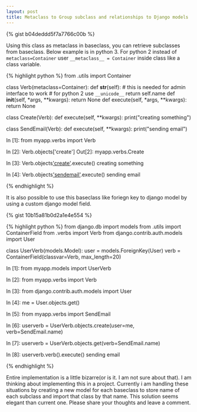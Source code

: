 ```yaml
---
layout: post
title: Metaclass to Group subclass and relationships to Django models
---
```



{% gist b04deddd5f7a7766c00b %}

Using this class as metaclass in baseclass, you can retrieve subclasses from baseclass. Below example is in python 3. For python 2 instead of `metaclass=Container` user `__metaclass__ = Container` inside class like a class variable.

{% highlight python %}
from .utils import Container


class Verb(metaclass=Container):
    def __str__(self):
        # this is needed for admin interface to work
        # for python 2 use `__unicode__`
        return self.name
    def __init__(self, *args, **kwargs):
        return None
    def execute(self, *args, **kwargs):
        return None

class Create(Verb):
    def execute(self, **kwargs):
        print("creating something")

class SendEmail(Verb):
    def execute(self, **kwargs):
        print("sending email")


In [1]: from myapp.verbs import Verb

In [2]: Verb.objects['create']
Out[2]: myapp.verbs.Create

In [3]: Verb.objects['create']().execute()
creating something

In [4]: Verb.objects['sendemail']().execute()
sending email

{% endhighlight %}

It is also possible to use this baseclass like foriegn key to django model by using a custom django model field.

{% gist 10b15a81b0d2a1e4e554 %}

{% highlight python %}
from django.db import models
from .utils import ContainerField
from .verbs import Verb
from django.contrib.auth.models import User


class UserVerb(models.Model):
    user = models.ForeignKey(User)
    verb = ContainerField(classvar=Verb, max_length=20)

In [1]: from myapp.models import UserVerb

In [2]: from myapp.verbs import Verb

In [3]: from django.contrib.auth.models import User

In [4]: me = User.objects.get()

In [5]: from myapp.verbs import SendEmail

In [6]: userverb = UserVerb.objects.create(user=me, verb=SendEmail.name)

In [7]: userverb = UserVerb.objects.get(verb=SendEmail.name)

In [8]: userverb.verb().execute()
sending email

{% endhighlight %}

Entire implementation is a little bizarre(or is it. I am not sure about that). I am thinking about implementing this in a project. Currently i am handling these situations by creating a new model for each baseclass to store name of each subclass and import that class by that name. This solution seems elegant than current one. Please share your thoughts and leave a comment. 